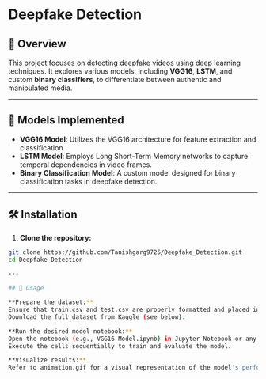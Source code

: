 # Deepfake Detection

## 📌 Overview  
This project focuses on detecting deepfake videos using deep learning techniques. It explores various models, including **VGG16**, **LSTM**, and custom **binary classifiers**, to differentiate between authentic and manipulated media.

---

## 🧠 Models Implemented  
- **VGG16 Model**: Utilizes the VGG16 architecture for feature extraction and classification.  
- **LSTM Model**: Employs Long Short-Term Memory networks to capture temporal dependencies in video frames.  
- **Binary Classification Model**: A custom model designed for binary classification tasks in deepfake detection.

---

## 🛠️ Installation  

1. **Clone the repository:**  
```bash
git clone https://github.com/Tanishgarg9725/Deepfake_Detection.git
cd Deepfake_Detection

---

## 🚀 Usage

**Prepare the dataset:**
Ensure that train.csv and test.csv are properly formatted and placed in the root directory.
Download the full dataset from Kaggle (see below).

**Run the desired model notebook:**
Open the notebook (e.g., VGG16 Model.ipynb) in Jupyter Notebook or any compatible environment.
Execute the cells sequentially to train and evaluate the model.

**Visualize results:**
Refer to animation.gif for a visual representation of the model's performance.

